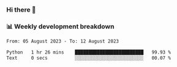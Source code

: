 ### Hi there 👋

### 📊 Weekly development breakdown
<!--START_SECTION:waka-->

```txt
From: 05 August 2023 - To: 12 August 2023

Python   1 hr 26 mins    █████████████████████████   99.93 %
Text     0 secs          ░░░░░░░░░░░░░░░░░░░░░░░░░   00.07 %
```

<!--END_SECTION:waka-->
